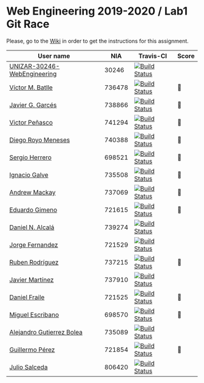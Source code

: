 # Web Engineering 2019-2020 / Lab1 Git Race

Please, go to the [Wiki](https://github.com/UNIZAR-30246-WebEngineering/lab1-git-race/wiki) in order to get the instructions for this assignment.

User name | NIA | Travis-CI|Score
----------|-----|----------|-----
[UNIZAR-30246-WebEngineering](https://github.com/UNIZAR-30246-WebEngineering/lab1-git-race) |30246 | [![Build Status](https://travis-ci.org/UNIZAR-30246-WebEngineering/lab1-git-race.svg)](https://travis-ci.org/UNIZAR-30246-WebEngineering/lab1-git-race) |
[Víctor M. Batlle](https://github.com/vmbatlle/lab1-git-race) | 736478 | [![Build Status](https://travis-ci.org/vmbatlle/lab1-git-race.svg?branch=master)](https://travis-ci.org/vmbatlle/lab1-git-race) | :gift:
[Javier G. Garcés](https://github.com/JaviBite/lab1-git-race)| 738866 | [![Build Status](https://travis-ci.org/JaviBite/lab1-git-race.svg?branch=master)](https://travis-ci.org/JaviBite/lab1-git-race) | :gift:
[Victor Peñasco](https://github.com/vpec/lab1-git-race) | 741294 | [![Build Status](https://travis-ci.org/vpec/lab1-git-race.svg)](https://travis-ci.org/vpec/lab1-git-race) | :gift:
[Diego Royo Meneses](https://github.com/diegoroyo/lab1-git-race) | 740388 | [![Build Status](https://travis-ci.org/diegoroyo/lab1-git-race.svg)](https://travis-ci.org/diegoroyo/lab1-git-race) | :gift:
[Sergio Herrero](https://github.com/sherrero96/lab1-git-race) | 698521 | [![Build Status](https://travis-ci.org/sherrero96/lab1-git-race.svg)](https://travis-ci.org/sherrero96/lab1-git-race) | :gift:
[Ignacio Galve](https://github.com/IgnacioSan22/lab1-git-race) | 735508 | [![Build Status](https://travis-ci.org/IgnacioSan22/lab1-git-race.svg)](https://travis-ci.org/sherrero96/lab1-git-race) | :gift:
[Andrew Mackay](https://github.com/AndrewKM210/lab1-git-race) | 737069 | [![Build Status](https://travis-ci.org/AndrewKM210/lab1-git-race.svg)](https://travis-ci.org/sherrero96/lab1-git-race) | :gift:
[Eduardo Gimeno](https://github.com/Edu7216/lab1-git-race) | 721615 | [![Build Status](https://travis-ci.org/Edu7216/lab1-git-race.svg)](https://travis-ci.org/Edu7216/lab1-git-race) | :gift:
[Daniel N. Alcalá](https://github.com/aeri/lab1-git-race) | 739274 | [![Build Status](https://api.travis-ci.org/aeri/lab1-git-race.svg?branch=master)](https://travis-ci.org/aeri/lab1-git-race) |
[Jorge Fernandez](https://github.com/jorge97fernandez/lab1-git-race) | 721529 | [![Build Status](https://travis-ci.org/jorge97fernandez/lab1-git-race.svg)](https://travis-ci.org/jorge97fernandez/lab1-git-race)
[Ruben Rodríguez](https://github.com/ZgzInfinity/lab1-git-race) | 737215 | [![Build Status](https://travis-ci.org/ZgzInfinity/lab1-git-race.svg)](https://travis-ci.org/ZgzInfinity/lab1-git-race) | :gift:
[Javier Martínez](https://github.com/javiermixture17/lab1-git-race) | 737910 | [![Build Status](https://travis-ci.org/javiermixture17/lab1-git-race.svg)](https://travis-ci.org/javiermixture17/lab1-git-race) |
[Daniel Fraile](https://travis-ci.org/DanFzgz/lab1-git-race) | 721525 | [![Build Status](https://travis-ci.org/DanFzgz/lab1-git-race.svg)](https://travis-ci.org/DanFzgz/lab1-git-race) | :gift:
[Miguel Escribano](https://github.com/a698570/lab1-git-race) | 698570 | [![Build Status](https://travis-ci.org/a698570/lab1-git-race.svg)](https://travis-ci.org/a698570/lab1-git-race) | :gift:
[Alejandro Gutierrez Bolea](https://github.com/AlexGuti14/lab1-git-race) | 735089 | [![Build Status](https://travis-ci.org/AlexGuti14/lab1-git-race.svg)](https://travis-ci.org/AlexGuti14/lab1-git-race) |
[Guillermo Pérez](https://github.com/Guillerm097/lab1-git-race) | 721854 | [![Build Status](https://travis-ci.org/Guillerm097/lab1-git-race.svg)](https://travis-ci.org/Guillerm097/lab1-git-race) | :gift:
[Julio Salceda](https://github.com/phsxes/lab1-git-race) | 806420 | [![Build Status](https://api.travis-ci.com/phsxes/lab1-git-race.svg)](https://travis-ci.com/phsxes/lab1-git-race) | 
